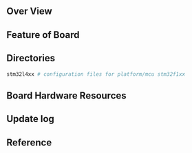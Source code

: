 ## Over View

## Feature of Board

## Directories

```sh
stm32l4xx # configuration files for platform/mcu stm32f1xx
```

## Board Hardware Resources

## Update log

## Reference
